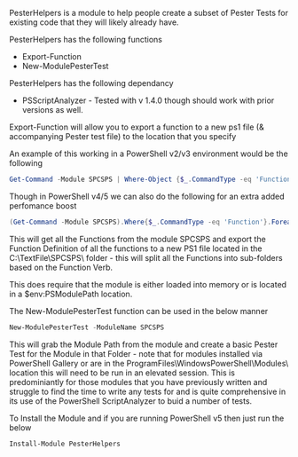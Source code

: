 PesterHelpers is a module to help people create a subset of Pester Tests for existing code that they will likely already have.

PesterHelpers has the following functions

* Export-Function
* New-ModulePesterTest

PesterHelpers has the following dependancy

* PSScriptAnalyzer - Tested with v 1.4.0 though should work with prior versions as well.


Export-Function will allow you to export a function to a new ps1 file (& accompanying Pester test file) to the location that you specify

An example of this working in a PowerShell v2/v3 environment would be the following

```powershell
Get-Command -Module SPCSPS | Where-Object {$_.CommandType -eq 'Function'}  | ForEach-Object { Export-Function -Function $_.Name -OutPath C:\TextFile\SPCSPS\ }
```
Though in PowerShell v4/5 we can also do the following for an extra added perfomance boost
```powershell
(Get-Command -Module SPCSPS).Where{$_.CommandType -eq 'Function'}.Foreach{Export-Function -Function $_.Name -OutPath C:\TextFile\SPCSPS\}
```
This will get all the Functions from the module SPCSPS and export the Function Definition of all the functions to a new PS1 file located in the C:\TextFile\SPCSPS\ folder - this will split all the Functions into sub-folders based on the Function Verb.

This does require that the module is either loaded into memory or is located in a $env:PSModulePath location.

The New-ModulePesterTest function can be used in the below manner 
```powershell
New-ModulePesterTest -ModuleName SPCSPS
```
This will grab the Module Path from the module and create a basic Pester Test for the Module in that Folder - note that for modules installed via PowerShell Gallery or are in the ProgramFiles\WindowsPowerShell\Modules\ location this will need to be run in an elevated session. This is predominiantly for those modules that you have previously written and struggle to find the time to write any tests for and is quite comprehensive in its use of the PowerShell ScriptAnalyzer to buid a number of tests.


To Install the Module and if you are running PowerShell v5 then just run the below
```powershell
Install-Module PesterHelpers
```